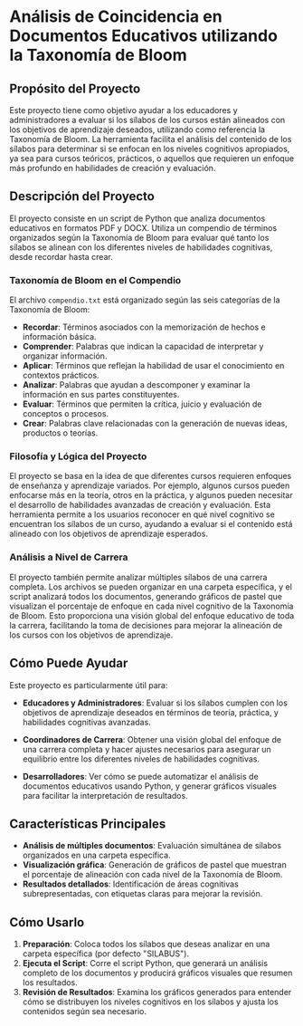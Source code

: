 # **Análisis de Coincidencia en Documentos Educativos utilizando la Taxonomía de Bloom**

## **Propósito del Proyecto**
Este proyecto tiene como objetivo ayudar a los educadores y administradores a evaluar si los sílabos de los cursos están alineados con los objetivos de aprendizaje deseados, utilizando como referencia la Taxonomía de Bloom. La herramienta facilita el análisis del contenido de los sílabos para determinar si se enfocan en los niveles cognitivos apropiados, ya sea para cursos teóricos, prácticos, o aquellos que requieren un enfoque más profundo en habilidades de creación y evaluación.

## **Descripción del Proyecto**
El proyecto consiste en un script de Python que analiza documentos educativos en formatos PDF y DOCX. Utiliza un compendio de términos organizados según la Taxonomía de Bloom para evaluar qué tanto los sílabos se alinean con los diferentes niveles de habilidades cognitivas, desde recordar hasta crear.

### **Taxonomía de Bloom en el Compendio**
El archivo `compendio.txt` está organizado según las seis categorías de la Taxonomía de Bloom:

- **Recordar**: Términos asociados con la memorización de hechos e información básica.
- **Comprender**: Palabras que indican la capacidad de interpretar y organizar información.
- **Aplicar**: Términos que reflejan la habilidad de usar el conocimiento en contextos prácticos.
- **Analizar**: Palabras que ayudan a descomponer y examinar la información en sus partes constituyentes.
- **Evaluar**: Términos que permiten la crítica, juicio y evaluación de conceptos o procesos.
- **Crear**: Palabras clave relacionadas con la generación de nuevas ideas, productos o teorías.

### **Filosofía y Lógica del Proyecto**
El proyecto se basa en la idea de que diferentes cursos requieren enfoques de enseñanza y aprendizaje variados. Por ejemplo, algunos cursos pueden enfocarse más en la teoría, otros en la práctica, y algunos pueden necesitar el desarrollo de habilidades avanzadas de creación y evaluación. Esta herramienta permite a los usuarios reconocer en qué nivel cognitivo se encuentran los sílabos de un curso, ayudando a evaluar si el contenido está alineado con los objetivos de aprendizaje esperados.

### **Análisis a Nivel de Carrera**
El proyecto también permite analizar múltiples sílabos de una carrera completa. Los archivos se pueden organizar en una carpeta específica, y el script analizará todos los documentos, generando gráficos de pastel que visualizan el porcentaje de enfoque en cada nivel cognitivo de la Taxonomía de Bloom. Esto proporciona una visión global del enfoque educativo de toda la carrera, facilitando la toma de decisiones para mejorar la alineación de los cursos con los objetivos de aprendizaje.

## **Cómo Puede Ayudar**
Este proyecto es particularmente útil para:

- **Educadores y Administradores**: Evaluar si los sílabos cumplen con los objetivos de aprendizaje deseados en términos de teoría, práctica, y habilidades cognitivas avanzadas.
  
- **Coordinadores de Carrera**: Obtener una visión global del enfoque de una carrera completa y hacer ajustes necesarios para asegurar un equilibrio entre los diferentes niveles de habilidades cognitivas.

- **Desarrolladores**: Ver cómo se puede automatizar el análisis de documentos educativos usando Python, y generar gráficos visuales para facilitar la interpretación de resultados.

## **Características Principales**
- **Análisis de múltiples documentos**: Evaluación simultánea de sílabos organizados en una carpeta específica.
- **Visualización gráfica**: Generación de gráficos de pastel que muestran el porcentaje de alineación con cada nivel de la Taxonomía de Bloom.
- **Resultados detallados**: Identificación de áreas cognitivas subrepresentadas, con etiquetas claras para mejorar la revisión.

## **Cómo Usarlo**
1. **Preparación**: Coloca todos los sílabos que deseas analizar en una carpeta específica (por defecto "SILABUS").
2. **Ejecuta el Script**: Corre el script Python, que generará un análisis completo de los documentos y producirá gráficos visuales que resumen los resultados.
3. **Revisión de Resultados**: Examina los gráficos generados para entender cómo se distribuyen los niveles cognitivos en los sílabos y ajusta los contenidos según sea necesario.
# 
